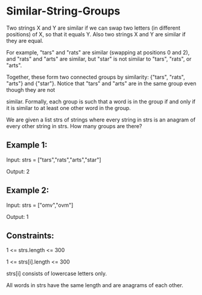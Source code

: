 # Similar-String-Groups
Two strings X and Y are similar if we can swap two letters (in different positions) of X, so that it equals Y. Also two strings X and Y are similar if they are equal.

For example, "tars" and "rats" are similar (swapping at positions 0 and 2), and "rats" and "arts" are similar, but "star" is not similar to "tars", "rats", or "arts".

Together, these form two connected groups by similarity: {"tars", "rats", "arts"} and {"star"}.  Notice that "tars" and "arts" are in the same group even though they are not 

similar.  Formally, each group is such that a word is in the group if and only if it is similar to at least one other word in the group.

We are given a list strs of strings where every string in strs is an anagram of every other string in strs. How many groups are there?

 

## Example 1:


Input: strs = ["tars","rats","arts","star"]

Output: 2

## Example 2:


Input: strs = ["omv","ovm"]

Output: 1
 

## Constraints:


1 <= strs.length <= 300

1 <= strs[i].length <= 300

strs[i] consists of lowercase letters only.

All words in strs have the same length and are anagrams of each other.
